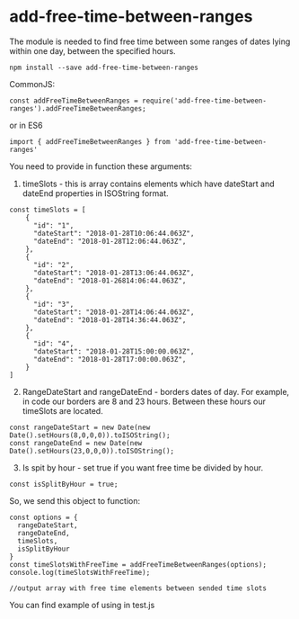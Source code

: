# add-free-time-between-ranges
The module is needed to find free time between some ranges of dates lying within one day, between the specified hours.

````
npm install --save add-free-time-between-ranges
````

CommonJS:
````
const addFreeTimeBetweenRanges = require('add-free-time-between-ranges').addFreeTimeBetweenRanges;
````

or in ES6
````
import { addFreeTimeBetweenRanges } from 'add-free-time-between-ranges'
````

You need to provide in function these arguments: 

1) timeSlots - this is array contains elements which have dateStart and dateEnd properties in ISOString format.

````
const timeSlots = [
    {
      "id": "1",
      "dateStart": "2018-01-28T10:06:44.063Z",
      "dateEnd": "2018-01-28T12:06:44.063Z",
    },
    {
      "id": "2",
      "dateStart": "2018-01-28T13:06:44.063Z",
      "dateEnd": "2018-01-26814:06:44.063Z",
    },
    {
      "id": "3",
      "dateStart": "2018-01-28T14:06:44.063Z",
      "dateEnd": "2018-01-28T14:36:44.063Z",
    },
    {
      "id": "4",
      "dateStart": "2018-01-28T15:00:00.063Z",
      "dateEnd": "2018-01-28T17:00:00.063Z",
    }
]

````

2) RangeDateStart and rangeDateEnd - borders dates of day. For example, in code our borders are 8 and 23 hours. Between these hours our timeSlots are located.

````
const rangeDateStart = new Date(new Date().setHours(8,0,0,0)).toISOString();
const rangeDateEnd = new Date(new Date().setHours(23,0,0,0)).toISOString();
````

3) Is spit by hour - set true if you want free time be divided by hour.
````
const isSplitByHour = true;
````

So, we send this object to function:
````
const options = {
  rangeDateStart,
  rangeDateEnd,
  timeSlots,
  isSplitByHour
}
const timeSlotsWithFreeTime = addFreeTimeBetweenRanges(options);
console.log(timeSlotsWithFreeTime);

//output array with free time elements between sended time slots

````

You can find example of using in test.js
